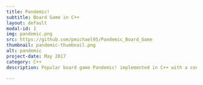 ```yaml
---
title: Pandemic!
subtitle: Board Game in C++
layout: default
modal-id: 1
img: pandemic.png
src: https://github.com/pmichael95/Pandemic_Board_Game
thumbnail: pandemic-thumbnail.png
alt: pandemic
project-date: May 2017
category: C++
description: Popular board game Pandemic! implemented in C++ with a console-based UI. Fully functional and uses handy design patterns to make things simple, efficient, and effective!

---
```

